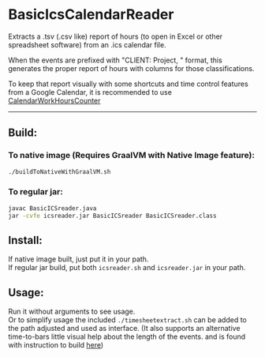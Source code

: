 # BasicIcsCalendarReader

Extracts a .tsv (.csv like) report of hours (to open in Excel or other spreadsheet software) from an .ics calendar file.

When the events are prefixed with "CLIENT: Project, " format, this generates the proper report of hours with columns for those classifications. 

To keep that report visually with some shortcuts and time control features from a Google Calendar, it is recommended to use [CalendarWorkHoursCounter](https://github.com/Ortega-Dan/CalendarWorkHoursCounter)

___
## Build:
### To native image (Requires GraalVM with Native Image feature):
```bash
./buildToNativeWithGraalVM.sh
```

### To regular jar:
```bash
javac BasicICSreader.java
jar -cvfe icsreader.jar BasicICSreader BasicICSreader.class
```


## Install: 
If native image built, just put it in your path.\
If regular jar build, put both `icsreader.sh` and `icsreader.jar` in your path.


## Usage:
Run it without arguments to see usage.\
Or to simplify usage the included `./timesheetextract.sh` can be added to the path adjusted and used as interface. (It also supports an alternative time-to-bars little visual help about the length of the events. and is found with instruction to build [here](convertHoursToBars/README.md))
